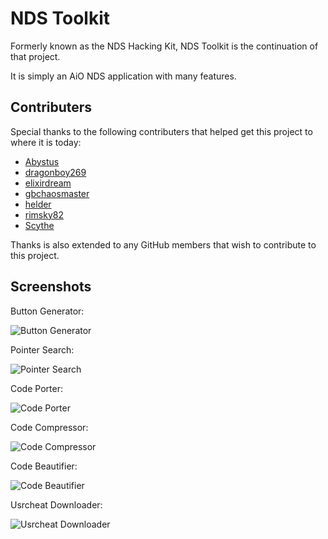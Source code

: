 # NDS Toolkit

Formerly known as the NDS Hacking Kit, NDS Toolkit is the continuation of that
project.

It is simply an AiO NDS application with many features.

## Contributers

Special thanks to the following contributers that helped get this project to
where it is today:

 * [Abystus](http://gamehacking.org/vb/members/1474-Abystus)
 * [dragonboy269](http://gamehacking.org/vb/members/1121-dragonboy269)
 * [elixirdream](http://gamehacking.org/vb/members/2488-elixirdream)
 * [gbchaosmaster](https://github.com/gbchaosmaster)
 * [helder](http://gamehacking.org/vb/members/85-helder)
 * [rimsky82](http://gamehacking.org/vb/members/2578-rimsky82)
 * [Scythe](http://syntechx.com/forums/index.php?action=profile;u=2)

Thanks is also extended to any GitHub members that wish to contribute to this
project.

## Screenshots

Button Generator:

![Button Generator](http://syntechx.com/images/NDSToolkit/ButtonGenerator.png)

Pointer Search:

![Pointer Search](http://syntechx.com/images/NDSToolkit/Pointer.png)

Code Porter:

![Code Porter](http://syntechx.com/images/NDSToolkit/CodePorter.png)

Code Compressor:

![Code Compressor](http://syntechx.com/images/NDSToolkit/CodeCompressor.png)

Code Beautifier:

![Code Beautifier](http://syntechx.com/images/NDSToolkit/CodeBeautifier.png)

Usrcheat Downloader:

![Usrcheat Downloader](http://syntechx.com/images/NDSToolkit/UsrcheatDownloader.png)

